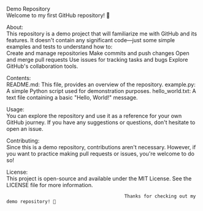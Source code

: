 Demo Repository
<br>
Welcome to my first GitHub repository! 🎉

About:
<br>
This repository is a demo project that will familiarize me with GitHub and its features. It doesn't contain any significant code—just some simple examples and tests to understand how to:
<br>
Create and manage repositories
Make commits and push changes
Open and merge pull requests
Use issues for tracking tasks and bugs
Explore GitHub's collaboration tools.

Contents:
<br>
README.md: This file, provides an overview of the repository.
example.py: A simple Python script used for demonstration purposes.
hello_world.txt: A text file containing a basic "Hello, World!" message.

Usage:
<br>
You can explore the repository and use it as a reference for your own GitHub journey. If you have any suggestions or questions, don't hesitate to open an issue.

Contributing:
<br>
Since this is a demo repository, contributions aren't necessary. However, if you want to practice making pull requests or issues, you're welcome to do so!

License:
<br>
This project is open-source and available under the MIT License. See the LICENSE file for more information.

                                               Thanks for checking out my demo repository! 🌟
